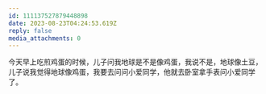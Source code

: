 ```yaml
---
id: 111137527879448898
date: 2023-08-23T04:24:53.619Z
reply: false
media_attachments: 0
---
```


今天早上吃煎鸡蛋的时候，儿子问我地球是不是像鸡蛋，我说不是，地球像土豆，儿子说我觉得地球像鸡蛋，我要去问问小爱同学，他就去卧室拿手表问小爱同学了。


